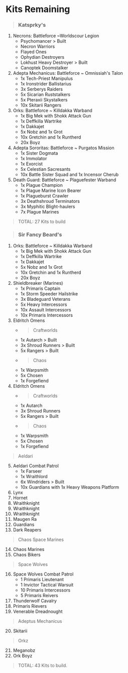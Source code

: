 # Kits Remaining

> ### Katsprky's 
1. Necrons: Battleforce ~Worldscour Legion
    - Psychomancer > Built
    - Necron Warriors
    - Flayed Ones
    - Ophydian Destroyers
    - Lokhust Heavy Destroyer > Built
    - Canoptek Doomstalker
2. Adepta Mechanicus: Battleforce ~ Omnissiah's Talon
    - 1x Tech-Priest Manipulus
    - 1x Ironstrider Ballistarius
    - 3x Serberys Raiders
    - 5x Sicarian Ruststalkers
    - 5x Pteraxii Skystalkers
    - 10x Skitarii Rangers
3. Orks: Battleforce ~ Killdakka Warband
    - 1x Big Mek with Shokk Attack Gun
    - 1x Deffkilla Wartrike
    - 1x Dakkajet
    - 5x Nobz and 1x Grot
    - 10x Gretchin and 1x Runtherd
    - 20x Boyz
4. Adepta Sororitas: Battleforce ~ Purgatos Mission
    - 1x Sister Dogmata
    - 1x Immolator
    - 1x Exorcist
    - 5x Celestian Sacresants
    - 10x Battle Sister Squad and 1x Incensor Cherub
5. Death Guard: Battleforce ~ Plaguefester Warband 
    - 1x Plague Champion
    - 1x Plague Marine Icon Bearer
    - 1x Plagueburst Crawler
    - 3x Deathshroud Terminators
    - 3x Myphitic Blight-haulers
    - 7x Plague Marines

> TOTAL: 27 Kits to build

> ### Sir Fancy Beard's
1. Orks: Battleforce ~ Killdakka Warband
    - 1x Big Mek with Shokk Attack Gun
    - 1x Deffkilla Wartrike
    - 1x Dakkajet
    - 5x Nobz and 1x Grot
    - 10x Gretchin and 1x Runtherd
    - 20x Boyz
2. Shieldbreaker (Marines)
    - 1x Primaris Captain
    - 1x Storm Speeder Hailstrike
    - 3x Bladeguard Veterans
    - 5x Heavy Intercessors
    - 10x Assault Intercessors
    - 10x Primaris Intercessors
3. Eldritch Omens
    - > Craftworlds
    - 1x Autarch > Built
    - 3x Shroud Runners > Built
    - 5x Rangers > Built
    - > Chaos
    - 1x Warpsmith
    - 5x Chosen
    - 1x Forgefiend
4. Eldritch Omens
    - > Craftworlds
    - 1x Autarch
    - 3x Shroud Runners
    - 5x Rangers > Built
    - > Chaos
    - 1x Warpsmith
    - 5x Chosen
    - 1x Forgefiend
 > Aeldari
5. Aeldari Combat Patrol
    - 1x Farseer
    - 1x Wraithlord
    - 6x Windriders > Built
    - 10x Guardians with 1x Heavy Weapons Platform
6. Lynx 
7. Hornet 
8. Wraithknight
9. Wraithknight
10. Wraithknight
11. Maugen Ra 
12. Guardians 
13. Dark Reapers
 > Chaos Space Marines
14. Chaos Marines
15. Chaos Bikers
 > Space Wolves
16. Space Wolves Combat Patrol
    - 1 Primaris Lieutenant
    - 1 Invictor Tactical Warsuit
    - 10 Primaris Intercessors
    - 5 Primaris Reivers
17. Thunderwolf Cavalry
18. Primaris Rievers
19. Venerable Dreadnought
 > Adeptus Mechanicus
20. Skitarii
 > Orkz
21. Meganobz
22. Ork Boyz
 
> TOTAL: 43 Kits to build.

 
